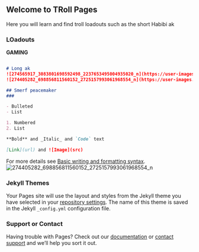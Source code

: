 ## **Welcome to TRoll Pages**

Here you will learn and find troll loadouts such as the short Habibi ak
### LOadouts

 **GAMING**

```markdown

# Long ak
![274565917_3083801698592498_2237653495004935020_n](https://user-images.githubusercontent.com/99862373/156132030-5ffa1052-b55c-4459-aa14-5b09609026fa.jpg)
![274405282_698856811560152_2725157993061968554_n](https://user-images.githubusercontent.com/99862373/156132127-a2991aea-3bf4-423c-9f7a-a0d0cc142036.jpg)

## Smerf peacemaker
### 

- Bulleted
- List

1. Numbered
2. List

**Bold** and _Italic_ and `Code` text

[Link](url) and ![Image](src)
```

For more details see [Basic writing and formatting syntax](https://docs.github.com/en/github/writing-on-github/getting-started-with-writing-and-formatting-on-github/basic-writing-and-formatting-syntax).![274405282_698856811560152_2725157993061968554_n](https://user-images.githubusercontent.com/99862373/156132107-3c6e86e6-104b-4433-8dca-7d6be5f0661c.jpg)


### Jekyll Themes

Your Pages site will use the layout and styles from the Jekyll theme you have selected in your [repository settings](https://github.com/Banbbb/Banbbb.github.io/settings/pages). The name of this theme is saved in the Jekyll `_config.yml` configuration file.

### Support or Contact

Having trouble with Pages? Check out our [documentation](https://docs.github.com/categories/github-pages-basics/) or [contact support](https://support.github.com/contact) and we’ll help you sort it out.
